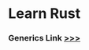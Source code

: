 # Learn Rust


### Generics Link [>>>](https://github.com/deaxparadox/LearnRust/blob/main/src/Generics/Generics.md)